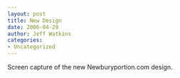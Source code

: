 ```yaml
---
layout: post
title: New Design
date: 2006-04-29
author: Jeff Watkins
categories:
- Uncategorized
---
```


Screen capture of the new Newburyportion.com design.